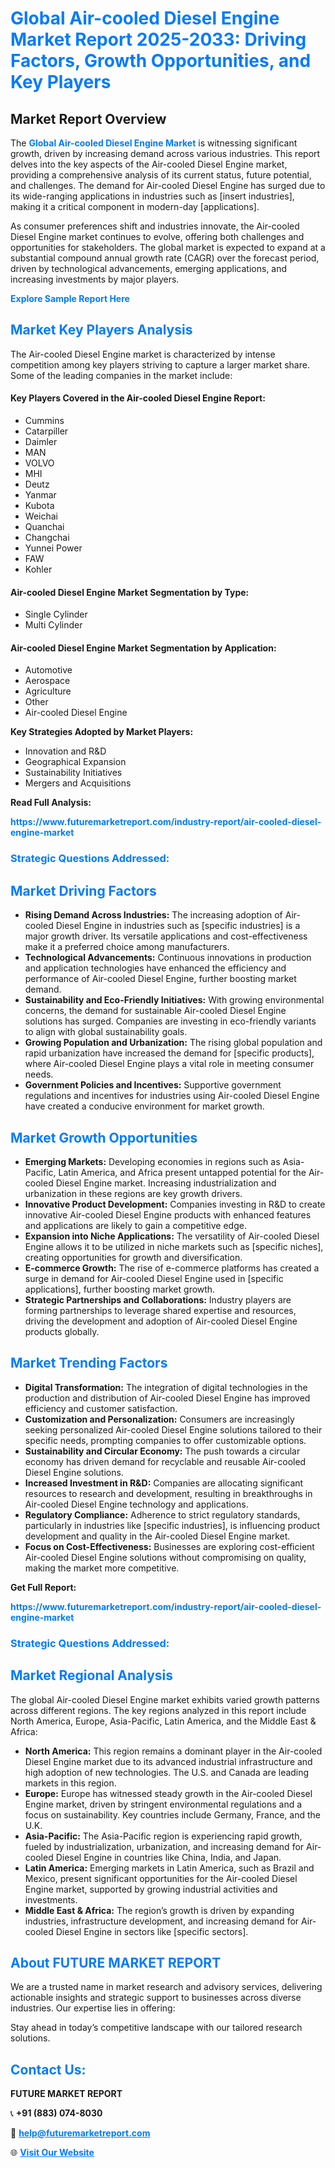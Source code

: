 <h1 style="color: #007BFF;">Global Air-cooled Diesel Engine Market Report 2025-2033: Driving Factors, Growth Opportunities, and Key Players</h1>

<section id="overview">
<h2>Market Report Overview</h2>
<p>The <a href="https://www.futuremarketreport.com/industry-report/air-cooled-diesel-engine-market" style="color: #007BFF; text-decoration: none;"><strong>Global Air-cooled Diesel Engine Market</strong></a> is witnessing significant growth, driven by increasing demand across various industries. This report delves into the key aspects of the Air-cooled Diesel Engine market, providing a comprehensive analysis of its current status, future potential, and challenges. The demand for Air-cooled Diesel Engine has surged due to its wide-ranging applications in industries such as [insert industries], making it a critical component in modern-day [applications].</p>
<p>As consumer preferences shift and industries innovate, the Air-cooled Diesel Engine market continues to evolve, offering both challenges and opportunities for stakeholders. The global market is expected to expand at a substantial compound annual growth rate (CAGR) over the forecast period, driven by technological advancements, emerging applications, and increasing investments by major players.</p>
</section>

<section id="overview">
<p><a href="https://www.futuremarketreport.com/request-sample/reportId=111313" style="color: #007BFF; text-decoration: none;"><strong>Explore Sample Report Here</strong></a></p>
</section>

<section id="key-players">
<h2 style="color: #007BFF;">Market Key Players Analysis</h2>
<p>The Air-cooled Diesel Engine market is characterized by intense competition among key players striving to capture a larger market share. Some of the leading companies in the market include:</p>
<h4>Key Players Covered in the Air-cooled Diesel Engine Report:</h4>
<ul><li>Cummins</li><li>Catarpiller</li><li>Daimler</li><li>MAN</li><li>VOLVO</li><li>MHI</li><li>Deutz</li><li>Yanmar</li><li>Kubota</li><li>Weichai</li><li>Quanchai</li><li>Changchai</li><li>Yunnei Power</li><li>FAW</li><li>Kohler</li></ul>
<h4>Air-cooled Diesel Engine Market Segmentation by Type:</h4>
<ul><li>Single Cylinder</li><li>Multi Cylinder</li></ul>

<h4>Air-cooled Diesel Engine Market Segmentation by Application:</h4>
<ul><li>Automotive</li><li>Aerospace</li><li>Agriculture</li><li>Other</li><li>Air-cooled Diesel Engine</li></ul>
<p><strong>Key Strategies Adopted by Market Players:</strong></p>
<ul>
<li>Innovation and R&D</li>
<li>Geographical Expansion</li>
<li>Sustainability Initiatives</li>
<li>Mergers and Acquisitions</li>
</ul>
</section>

<section>
<p><strong>Read Full Analysis: </strong></p><a href="https://www.futuremarketreport.com/industry-report/air-cooled-diesel-engine-market" style="color: #007BFF; text-decoration: none;"><strong>https://www.futuremarketreport.com/industry-report/air-cooled-diesel-engine-market</strong></a>
<h3 style="color: #007BFF;">Strategic Questions Addressed:</h3>
</section>

<section id="driving-factors">
<h2 style="color: #007BFF;">Market Driving Factors</h2>
<ul>
<li><strong>Rising Demand Across Industries:</strong> The increasing adoption of Air-cooled Diesel Engine in industries such as [specific industries] is a major growth driver. Its versatile applications and cost-effectiveness make it a preferred choice among manufacturers.</li>
<li><strong>Technological Advancements:</strong> Continuous innovations in production and application technologies have enhanced the efficiency and performance of Air-cooled Diesel Engine, further boosting market demand.</li>
<li><strong>Sustainability and Eco-Friendly Initiatives:</strong> With growing environmental concerns, the demand for sustainable Air-cooled Diesel Engine solutions has surged. Companies are investing in eco-friendly variants to align with global sustainability goals.</li>
<li><strong>Growing Population and Urbanization:</strong> The rising global population and rapid urbanization have increased the demand for [specific products], where Air-cooled Diesel Engine plays a vital role in meeting consumer needs.</li>
<li><strong>Government Policies and Incentives:</strong> Supportive government regulations and incentives for industries using Air-cooled Diesel Engine have created a conducive environment for market growth.</li>
</ul>
</section>

<section id="growth-opportunities">
<h2 style="color: #007BFF;">Market Growth Opportunities</h2>
<ul>
<li><strong>Emerging Markets:</strong> Developing economies in regions such as Asia-Pacific, Latin America, and Africa present untapped potential for the Air-cooled Diesel Engine market. Increasing industrialization and urbanization in these regions are key growth drivers.</li>
<li><strong>Innovative Product Development:</strong> Companies investing in R&D to create innovative Air-cooled Diesel Engine products with enhanced features and applications are likely to gain a competitive edge.</li>
<li><strong>Expansion into Niche Applications:</strong> The versatility of Air-cooled Diesel Engine allows it to be utilized in niche markets such as [specific niches], creating opportunities for growth and diversification.</li>
<li><strong>E-commerce Growth:</strong> The rise of e-commerce platforms has created a surge in demand for Air-cooled Diesel Engine used in [specific applications], further boosting market growth.</li>
<li><strong>Strategic Partnerships and Collaborations:</strong> Industry players are forming partnerships to leverage shared expertise and resources, driving the development and adoption of Air-cooled Diesel Engine products globally.</li>
</ul>
</section>

<section id="trending-factors">
<h2 style="color: #007BFF;">Market Trending Factors</h2>
<ul>
<li><strong>Digital Transformation:</strong> The integration of digital technologies in the production and distribution of Air-cooled Diesel Engine has improved efficiency and customer satisfaction.</li>
<li><strong>Customization and Personalization:</strong> Consumers are increasingly seeking personalized Air-cooled Diesel Engine solutions tailored to their specific needs, prompting companies to offer customizable options.</li>
<li><strong>Sustainability and Circular Economy:</strong> The push towards a circular economy has driven demand for recyclable and reusable Air-cooled Diesel Engine solutions.</li>
<li><strong>Increased Investment in R&D:</strong> Companies are allocating significant resources to research and development, resulting in breakthroughs in Air-cooled Diesel Engine technology and applications.</li>
<li><strong>Regulatory Compliance:</strong> Adherence to strict regulatory standards, particularly in industries like [specific industries], is influencing product development and quality in the Air-cooled Diesel Engine market.</li>
<li><strong>Focus on Cost-Effectiveness:</strong> Businesses are exploring cost-efficient Air-cooled Diesel Engine solutions without compromising on quality, making the market more competitive.</li>
</ul>
</section>

<section>
<p><strong>Get Full Report: </strong></p><a href="https://www.futuremarketreport.com/industry-report/air-cooled-diesel-engine-market" style="color: #007BFF; text-decoration: none;"><strong>https://www.futuremarketreport.com/industry-report/air-cooled-diesel-engine-market</strong></a>
<h3 style="color: #007BFF;">Strategic Questions Addressed:</h3>
</section>


<section id="regional-analysis">
<h2 style="color: #007BFF;">Market Regional Analysis</h2>
<p>The global Air-cooled Diesel Engine market exhibits varied growth patterns across different regions. The key regions analyzed in this report include North America, Europe, Asia-Pacific, Latin America, and the Middle East & Africa:</p>
<ul>
<li><strong>North America:</strong> This region remains a dominant player in the Air-cooled Diesel Engine market due to its advanced industrial infrastructure and high adoption of new technologies. The U.S. and Canada are leading markets in this region.</li>
<li><strong>Europe:</strong> Europe has witnessed steady growth in the Air-cooled Diesel Engine market, driven by stringent environmental regulations and a focus on sustainability. Key countries include Germany, France, and the U.K.</li>
<li><strong>Asia-Pacific:</strong> The Asia-Pacific region is experiencing rapid growth, fueled by industrialization, urbanization, and increasing demand for Air-cooled Diesel Engine in countries like China, India, and Japan.</li>
<li><strong>Latin America:</strong> Emerging markets in Latin America, such as Brazil and Mexico, present significant opportunities for the Air-cooled Diesel Engine market, supported by growing industrial activities and investments.</li>
<li><strong>Middle East & Africa:</strong> The region’s growth is driven by expanding industries, infrastructure development, and increasing demand for Air-cooled Diesel Engine in sectors like [specific sectors].</li>
</ul>
</section>

<footer>
<h2 style="color: #007BFF;">About FUTURE MARKET REPORT</h2>
<p>We are a trusted name in market research and advisory services, delivering actionable insights and strategic support to businesses across diverse industries. Our expertise lies in offering:</p>

<p>Stay ahead in today’s competitive landscape with our tailored research solutions.</p>

<h2 style="color: #007BFF;">Contact Us:</h2>
<p><strong>FUTURE MARKET REPORT</strong></p>
<p>📞 <strong>+91 (883) 074-8030</strong></p>
<p>📧 <strong><a href="mailto:help@futuremarketreport.com" style="color: #007BFF;">help@futuremarketreport.com</a></strong></p>
<p>🌐 <strong><a href="https://www.futuremarketreport.com/" style="color: #007BFF;">Visit Our Website</a></strong></p>
</footer>